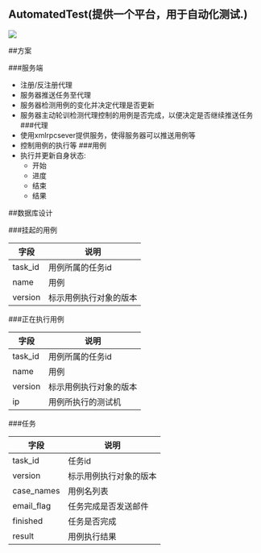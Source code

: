 ## AutomatedTest(提供一个平台，用于自动化测试.)
![](http://7xk7ho.com1.z0.glb.clouddn.com/automate.jpg)


##方案

###服务端
- 注册/反注册代理
- 服务器推送任务至代理
- 服务器检测用例的变化并决定代理是否更新
- 服务器主动轮训检测代理控制的用例是否完成，以便决定是否继续推送任务
###代理
- 使用xmlrpcsever提供服务，使得服务器可以推送用例等
- 控制用例的执行等
###用例
- 执行并更新自身状态:
	- 开始
	- 进度
	- 结束
	- 结果

##数据库设计

###挂起的用例

字段|说明
----------|------------
task_id	  |用例所属的任务id
name      |用例
version	  |标示用例执行对象的版本


###正在执行用例

字段|说明
----------|------------
task_id	  |用例所属的任务id
name      |用例
version	  |标示用例执行对象的版本
ip		  |用例所执行的测试机
###任务

字段|说明
----------|------------
task_id   |任务id
version   |标示用例执行对象的版本
case_names|用例名列表
email_flag|任务完成是否发送邮件
finished  |任务是否完成
result    |用例执行结果
